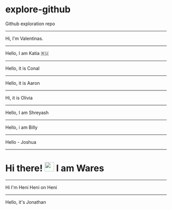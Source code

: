 # explore-github
Github exploration repo

---

Hi, I'm Valentinas.

---

Hello, I am Katia 🇷🇺

---

Hello, it is Conal

---

Hello, it is Aaron

---

Hi, it is Olivia

---

Hello, I am Shreyash 

---

Hello, i am Billy

---

Hello - Joshua

---

# Hi there! <img src="https://github.com/TheDudeThatCode/TheDudeThatCode/blob/master/Assets/Hi.gif" width="29px"> I am Wares

---

Hi I'm Heni Heni on Heni

---

Hello, it's Jonathan


